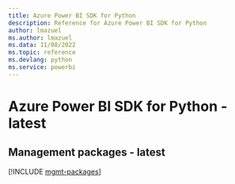 ```yaml
---
title: Azure Power BI SDK for Python
description: Reference for Azure Power BI SDK for Python
author: lmazuel
ms.author: lmazuel
ms.data: 11/08/2022
ms.topic: reference
ms.devlang: python
ms.service: powerbi
---
```

# Azure Power BI SDK for Python - latest

## Management packages - latest
[!INCLUDE [mgmt-packages](power-bi-mgmt-index.md)]
